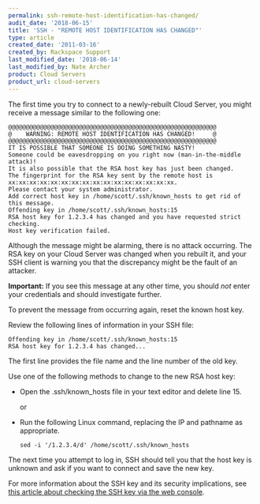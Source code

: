 ```yaml
---
permalink: ssh-remote-host-identification-has-changed/
audit_date: '2018-06-15'
title: 'SSH - "REMOTE HOST IDENTIFICATION HAS CHANGED"'
type: article
created_date: '2011-03-16'
created_by: Rackspace Support
last_modified_date: '2018-06-14'
last_modified_by: Nate Archer
product: Cloud Servers
product_url: cloud-servers
---
```


The first time you try to connect to a newly-rebuilt Cloud Server, you
might receive a message similar to the following one:

    @@@@@@@@@@@@@@@@@@@@@@@@@@@@@@@@@@@@@@@@@@@@@@@@@@@@@@@@@@@
    @    WARNING: REMOTE HOST IDENTIFICATION HAS CHANGED!     @
    @@@@@@@@@@@@@@@@@@@@@@@@@@@@@@@@@@@@@@@@@@@@@@@@@@@@@@@@@@@
    IT IS POSSIBLE THAT SOMEONE IS DOING SOMETHING NASTY!
    Someone could be eavesdropping on you right now (man-in-the-middle attack)!
    It is also possible that the RSA host key has just been changed.
    The fingerprint for the RSA key sent by the remote host is
    xx:xx:xx:xx:xx:xx:xx:xx:xx:xx:xx:xx:xx:xx:xx:xx.
    Please contact your system administrator.
    Add correct host key in /home/scott/.ssh/known_hosts to get rid of this message.
    Offending key in /home/scott/.ssh/known_hosts:15
    RSA host key for 1.2.3.4 has changed and you have requested strict checking.
    Host key verification failed.

Although the message might be alarming, there is no attack occurring. 
The RSA key on your Cloud Server was changed when you rebuilt it, and your SSH client is warning you that the discrepancy might be the fault of an attacker. 

**Important:** If you see this message at any other time, you should *not* enter your credentials
and should investigate further.

To prevent the message from occurring again, reset the known host key. 

Review the following lines of information in your SSH file:

    Offending key in /home/scott/.ssh/known_hosts:15
    RSA host key for 1.2.3.4 has changed...

The first line provides the file name and the line number of the old
key. 

Use one of the following methods to change to the new RSA host key:

- Open the .ssh/known\_hosts file in your text editor and delete line 15. 

  or

- Run the following Linux command, replacing the IP and pathname as appropriate.

      sed -i '/1.2.3.4/d' /home/scott/.ssh/known_hosts

The next time you attempt to log in, SSH should tell you that the host
key is unknown and ask if you want to connect and save the new key.

For more information about the SSH key and its security implications,
see [this article about checking the SSH key via the web
console](/how-to/rackspace-cloud-essentials-checking-a-server-s-ssh-host-fingerprint-with-the-web-console).

